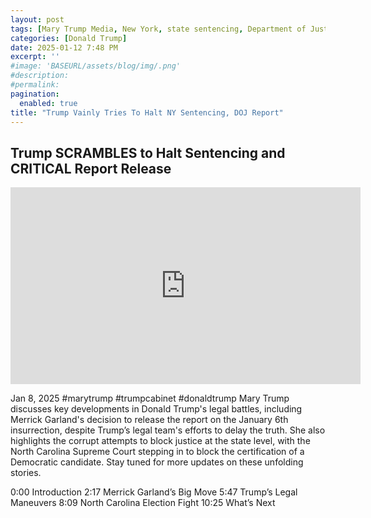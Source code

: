 ```yaml
---
layout: post
tags: [Mary Trump Media, New York, state sentencing, Department of Justice (DOJ), federal crimes, January 6 2021 Insurrection, election interference, election fraud, North Carolina Supreme Court election, Merrick Garland, politics]
categories: [Donald Trump]
date: 2025-01-12 7:48 PM
excerpt: ''
#image: 'BASEURL/assets/blog/img/.png'
#description:
#permalink:
pagination: 
  enabled: true
title: "Trump Vainly Tries To Halt NY Sentencing, DOJ Report"
---
```



## Trump SCRAMBLES to Halt Sentencing and CRITICAL Report Release

<iframe width="560" height="315" src="https://www.youtube.com/embed/Cb9h9Suo0zU?si=XnnGnisLLF_F9llI" title="YouTube video player" frameborder="0" allow="accelerometer; autoplay; clipboard-write; encrypted-media; gyroscope; picture-in-picture; web-share" referrerpolicy="strict-origin-when-cross-origin" allowfullscreen></iframe>

Jan 8, 2025 #marytrump #trumpcabinet #donaldtrump
Mary Trump discusses key developments in Donald Trump's legal battles, including Merrick Garland's decision to release the report on the January 6th insurrection, despite Trump’s legal team's efforts to delay the truth. She also highlights the corrupt attempts to block justice at the state level, with the North Carolina Supreme Court stepping in to block the certification of a Democratic candidate. Stay tuned for more updates on these unfolding stories.

0:00 Introduction
2:17 Merrick Garland’s Big Move 
5:47 Trump’s Legal Maneuvers 
8:09 North Carolina Election Fight 
10:25 What’s Next  
